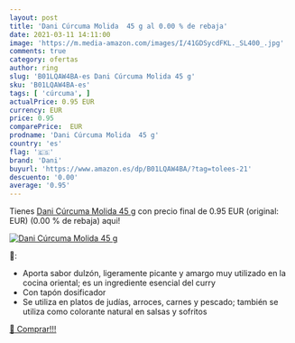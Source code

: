 ```yaml
---
layout: post
title: 'Dani Cúrcuma Molida  45 g al 0.00 % de rebaja'
date: 2021-03-11 14:11:00
image: 'https://m.media-amazon.com/images/I/41GDSycdFKL._SL400_.jpg'
comments: true
category: ofertas
author: ring
slug: 'B01LQAW4BA-es Dani Cúrcuma Molida 45 g'
sku: 'B01LQAW4BA-es'
tags: [ 'cúrcuma', ]
actualPrice: 0.95 EUR
currency: EUR
price: 0.95
comparePrice:  EUR
prodname: 'Dani Cúrcuma Molida  45 g'
country: 'es'
flag: '🇪🇸'
brand: 'Dani'
buyurl: 'https://www.amazon.es/dp/B01LQAW4BA/?tag=tolees-21'
descuento: '0.00'
average: '0.95'
---
```


Tienes [Dani Cúrcuma Molida  45 g](https://www.amazon.es/dp/B01LQAW4BA/?tag=tolees-21) con precio final de  0.95 EUR (original:  EUR) (0.00 %  de rebaja) aqui!

[![Dani Cúrcuma Molida  45 g](https://m.media-amazon.com/images/I/41GDSycdFKL._SL400_.jpg)](https://www.amazon.es/dp/B01LQAW4BA/?tag=tolees-21)

🔎:

- Aporta sabor dulzón, ligeramente picante y amargo muy utilizado en la cocina oriental; es un ingrediente esencial del curry
- Con tapón dosificador
- Se utiliza en platos de judías, arroces, carnes y pescado; también se utiliza como colorante natural en salsas y sofritos

[🛒 Comprar!!!](https://www.amazon.es/dp/B01LQAW4BA/?tag=tolees-21)
